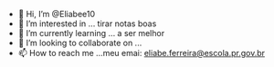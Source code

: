 - 👋 Hi, I’m @Eliabee10
- 👀 I’m interested in ... tirar notas boas
- 🌱 I’m currently learning ...  a ser melhor
- 💞️ I’m looking to collaborate on ... 
- 📫 How to reach me ...meu emai: eliabe.ferreira@escola.pr.gov.br

<!---
Eliabee10/Eliabee10 is a ✨ special ✨ repository because its `README.md` (this file) appears on your GitHub profile.
You can click the Preview link to take a look at your changes.
--->

